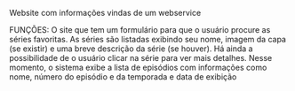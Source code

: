 Website com informações vindas de
um webservice

FUNÇÕES:
O site que tem um formulário para
que o usuário procure as séries
favoritas. As séries são listadas
exibindo seu nome, imagem da
capa (se existir) e uma breve
descrição da série (se houver).
Há ainda a possibilidade de o
usuário clicar na série para ver
mais detalhes. Nesse momento, o
sistema exibe a lista de episódios
com informações como nome,
número do episódio e da
temporada e data de exibição
